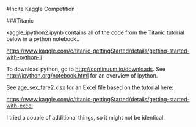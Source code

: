 #Incite Kaggle Competition

###Titanic

kaggle_ipython2.ipynb contains all of the code from the Titanic tutorial below in a python notebook..

https://www.kaggle.com/c/titanic-gettingStarted/details/getting-started-with-python-ii

To download python, go to http://continuum.io/downloads.  See http://ipython.org/notebook.html for an overview of ipython.

See age_sex_fare2.xlsx for an Excel file based on the tutorial here:

https://www.kaggle.com/c/titanic-gettingStarted/details/getting-started-with-excel

I tried a couple of additional things, so it might not be identical.
